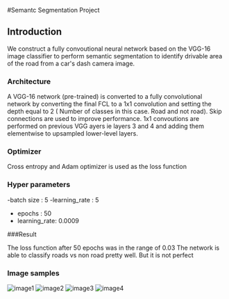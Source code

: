 #Semantc Segmentation Project

## Introduction
We construct a fully convoutional neural network based on the VGG-16 image classifier to perform semantic segmentation to identify drivable area of the road from a car's dash camera image.


### Architecture

A VGG-16 network (pre-trained) is converted to a fully convolutional network by converting the final FCL to a 1x1 convolution and setting the depth equal to 2 ( Number of classes in this case. Road and not road). Skip connections are used to improve performance. 1x1 convoutions are performed on previous VGG ayers ie layers 3 and 4 and adding them elementwise to upsampled lower-level layers.

### Optimizer

Cross entropy and Adam optimizer is used as the loss function

### Hyper parameters

-batch size : 5
-learning_rate : 5
- epochs : 50
- learning_rate: 0.0009


###Result

The loss function after 50 epochs was in the range of 0.03
The network is able to classify roads vs non road pretty well.
But it is not perfect

### Image samples

![image1](./umm_00042.png)
![image2](./umm_00040.png)
![image3](./umm_00012.png)
![image4](./umm_00070.png)

